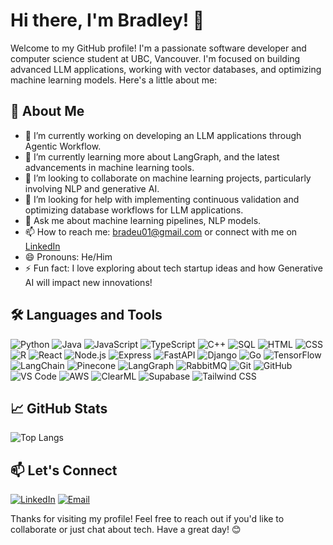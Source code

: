 # Hi there, I'm Bradley! 👋 

Welcome to my GitHub profile! I'm a passionate software developer and computer science student at UBC, Vancouver. I'm focused on building advanced LLM applications, working with vector databases, and optimizing machine learning models. Here's a little about me:

## 🚀 About Me
- 🔭 I’m currently working on developing an LLM applications through Agentic Workflow.
- 🌱 I’m currently learning more about LangGraph, and the latest advancements in machine learning tools.
- 👯 I’m looking to collaborate on machine learning projects, particularly involving NLP and generative AI.
- 🤔 I’m looking for help with implementing continuous validation and optimizing database workflows for LLM applications.
- 💬 Ask me about machine learning pipelines, NLP models.
- 📫 How to reach me: bradeu01@gmail.com or connect with me on [LinkedIn](www.linkedin.com/in/besakran)
- 😄 Pronouns: He/Him
- ⚡ Fun fact: I love exploring about tech startup ideas and how Generative AI will impact new innovations!

## 🛠️ Languages and Tools
![Python](https://img.shields.io/badge/-Python-05122A?style=flat&logo=python)
![Java](https://img.shields.io/badge/-Java-05122A?style=flat&logo=java)
![JavaScript](https://img.shields.io/badge/-JavaScript-05122A?style=flat&logo=javascript)
![TypeScript](https://img.shields.io/badge/-TypeScript-05122A?style=flat&logo=typescript)
![C++](https://img.shields.io/badge/-C++-05122A?style=flat&logo=c%2B%2B)
![SQL](https://img.shields.io/badge/-SQL-05122A?style=flat&logo=postgresql)
![HTML](https://img.shields.io/badge/-HTML-05122A?style=flat&logo=html5)
![CSS](https://img.shields.io/badge/-CSS-05122A?style=flat&logo=css3)
![R](https://img.shields.io/badge/-R-05122A?style=flat&logo=r)
![React](https://img.shields.io/badge/-React-05122A?style=flat&logo=react)
![Node.js](https://img.shields.io/badge/-Node.js-05122A?style=flat&logo=node.js)
![Express](https://img.shields.io/badge/-Express-05122A?style=flat&logo=express)
![FastAPI](https://img.shields.io/badge/-FastAPI-05122A?style=flat&logo=fastapi)
![Django](https://img.shields.io/badge/-Django-05122A?style=flat&logo=django)
![Go](https://img.shields.io/badge/-Go-05122A?style=flat&logo=go)
![TensorFlow](https://img.shields.io/badge/-TensorFlow-05122A?style=flat&logo=tensorflow)
![LangChain](https://img.shields.io/badge/-LangChain-05122A?style=flat)
![Pinecone](https://img.shields.io/badge/-Pinecone-05122A?style=flat&logo=pinecone)
![LangGraph](https://img.shields.io/badge/-LangGraph-05122A?style=flat)
![RabbitMQ](https://img.shields.io/badge/-RabbitMQ-05122A?style=flat&logo=rabbitmq)
![Git](https://img.shields.io/badge/-Git-05122A?style=flat&logo=git)
![GitHub](https://img.shields.io/badge/-GitHub-05122A?style=flat&logo=github)
![VS Code](https://img.shields.io/badge/-VS%20Code-05122A?style=flat&logo=visual-studio-code)
![AWS](https://img.shields.io/badge/-AWS-05122A?style=flat&logo=amazon-aws)
![ClearML](https://img.shields.io/badge/-ClearML-05122A?style=flat&logo=clearml)
![Supabase](https://img.shields.io/badge/-Supabase-05122A?style=flat&logo=supabase)
![Tailwind CSS](https://img.shields.io/badge/-Tailwind%20CSS-05122A?style=flat&logo=tailwind-css)

## 📈 GitHub Stats
<!--
![Bradley's GitHub stats](https://github-readme-stats.vercel.app/api?username=bradeu&show_icons=true&theme=radical)
-->
![Top Langs](https://github-readme-stats.vercel.app/api/top-langs/?username=bradeu&layout=compact&theme=radical)

## 📫 Let's Connect
[![LinkedIn](https://img.shields.io/badge/-LinkedIn-05122A?style=flat&logo=linkedin)](www.linkedin.com/in/besakran)
[![Email](https://img.shields.io/badge/-Email-05122A?style=flat&logo=gmail)](mailto:bradeu01@gmail.com)

Thanks for visiting my profile! Feel free to reach out if you'd like to collaborate or just chat about tech. Have a great day! 😊


<!--
**bradeu/bradeu** is a ✨ _special_ ✨ repository because its `README.md` (this file) appears on your GitHub profile.

Here are some ideas to get you started:

- 🔭 I’m currently working on ...
- 🌱 I’m currently learning ...
- 👯 I’m looking to collaborate on ...
- 🤔 I’m looking for help with ...
- 💬 Ask me about ...
- 📫 How to reach me: ...
- 😄 Pronouns: ...
- ⚡ Fun fact: ...
-->

